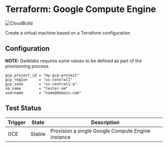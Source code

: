# Terraform: Google Compute Engine

![CloudBuild](https://badger-kjyo252taq-uc.a.run.app/build/status?project=qwiklabs-resources&id=2585d58a-918e-4bf1-b4de-e1c3a2ed949c)

Create a virtual machine based on a Terraform configuration

## Configuration
__NOTE:__ Qwiklabs requires some values to be defined as part of the provisioning process. 

```
gcp_project_id = "my-gcp-project"
gcp_region     = "us-central1"
gcp_zone       = "us-central1-a"
vm_name        = "tester-vm"
username       = "name@domain.com"
```

## Test Status

| Trigger | State  | Description |
|---------|--------|-----------------------|
| GCE | Stable | Provision a single Google Compute Engine instance |
